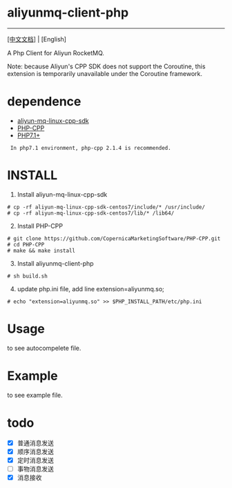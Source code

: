 # aliyunmq-client-php
----------
[[中文文档]](README_ZH.md) | [English]


A Php Client for Aliyun RocketMQ. 

  Note: because Aliyun's CPP SDK does not support the Coroutine, this extension is temporarily unavailable under the Coroutine framework.

# dependence

- [aliyun-mq-linux-cpp-sdk](https://ons-client-sdk.oss-cn-hangzhou.aliyuncs.com/linux_all_in_one/V2.0.0/aliyun-mq-linux-cpp-sdk.tar.gz?spm=a2c4g.11186623.2.16.717bd2cc5zhMdW&file=aliyun-mq-linux-cpp-sdk.tar.gz)
- [PHP-CPP](http://www.php-cpp.com/)
- [PHP7.1+](https://www.php.net/)

```
 In php7.1 environment, php-cpp 2.1.4 is recommended.
```

# INSTALL

1. Install aliyun-mq-linux-cpp-sdk

```
# cp -rf aliyun-mq-linux-cpp-sdk-centos7/include/* /usr/include/
# cp -rf aliyun-mq-linux-cpp-sdk-centos7/lib/* /lib64/
```

2. Install PHP-CPP

```
# git clone https://github.com/CopernicaMarketingSoftware/PHP-CPP.git
# cd PHP-CPP
# make && make install
```

3. Install aliyunmq-client-php
```
# sh build.sh
```
4. update php.ini file, add line extension=aliyunmq.so;
```
# echo "extension=aliyunmq.so" >> $PHP_INSTALL_PATH/etc/php.ini
```

# Usage

to see autocompelete file.

# Example

to see example file.

# todo
- [x] 普通消息发送
- [x] 顺序消息发送
- [x] 定时消息发送
- [ ] 事物消息发送
- [x] 消息接收
